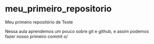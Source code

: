 # meu_primeiro_repositorio
Meu primeiro repositório de Teste

Nessa aula aprendemos um pouco sobre git e github, e assim podemos fazer nosso primeiro commit o/
